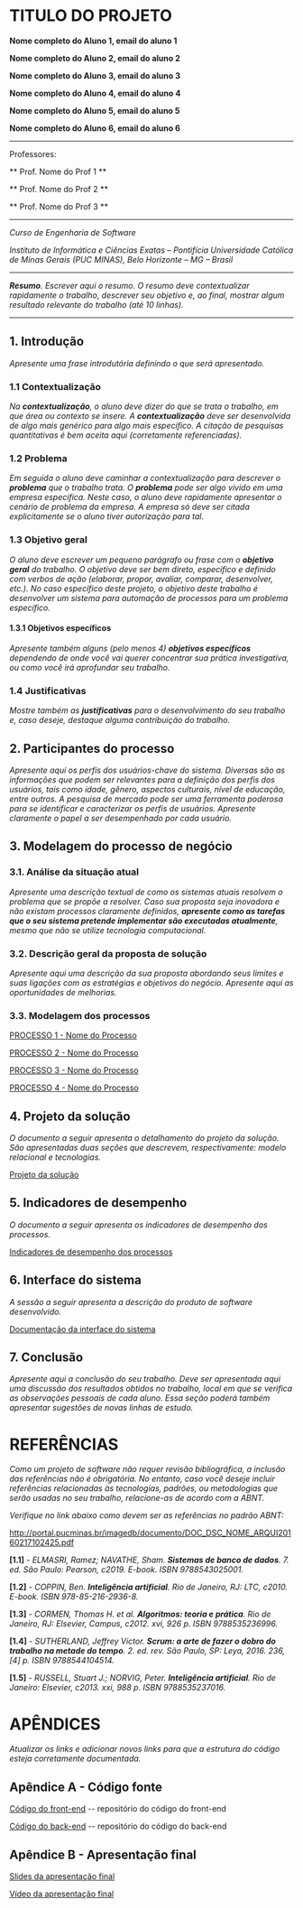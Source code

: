 # TITULO DO PROJETO


**Nome completo do Aluno 1, email do aluno 1**

**Nome completo do Aluno 2, email do aluno 2**

**Nome completo do Aluno 3, email do aluno 3**

**Nome completo do Aluno 4, email do aluno 4**

**Nome completo do Aluno 5, email do aluno 5**

**Nome completo do Aluno 6, email do aluno 6**

---

Professores:

** Prof. Nome do Prof 1 **

** Prof. Nome do Prof 2 **

** Prof. Nome do Prof 3 **

---

_Curso de Engenharia de Software_

_Instituto de Informática e Ciências Exatas – Pontifícia Universidade Católica de Minas Gerais (PUC MINAS), Belo Horizonte – MG – Brasil_

---

_**Resumo**. Escrever aqui o resumo. O resumo deve contextualizar rapidamente o trabalho, descrever seu objetivo e, ao final, 
mostrar algum resultado relevante do trabalho (até 10 linhas)._

---


## 1. Introdução

_Apresente uma frase introdutória definindo o que será apresentado._

### 1.1 Contextualização

_Na **contextualização**, o aluno deve dizer do que se trata o trabalho, em que área ou contexto se insere.
A **contextualização** deve ser desenvolvida de algo mais genérico para algo mais específico. 
A citação de pesquisas quantitativas é bem aceita aqui (corretamente referenciadas)._

### 1.2 Problema

_Em seguida o aluno deve caminhar a contextualização para descrever o **problema** que o trabalho trata. 
O **problema** pode ser algo vivido em uma empresa específica. Neste caso, o aluno deve rapidamente apresentar 
o cenário de problema da empresa. A empresa só deve ser citada explicitamente se o aluno tiver autorização 
para tal._

### 1.3 Objetivo geral

_O aluno deve escrever um pequeno parágrafo ou frase com o **objetivo geral** do trabalho. 
O objetivo deve ser bem direto, específico e definido com verbos de ação (elaborar, propor, avaliar, comparar, desenvolver, etc.). No caso específico deste projeto, o objetivo deste trabalho é desenvolver um sistema para automação de processos para um problema específico._

#### 1.3.1 Objetivos específicos

_Apresente também alguns (pelo menos 4) **objetivos específicos** dependendo de onde você vai querer 
concentrar sua prática investigativa, ou como você irá aprofundar seu trabalho._

### 1.4 Justificativas

_Mostre também as **justificativas** para o 
desenvolvimento do seu trabalho e, caso deseje, destaque alguma contribuição do trabalho._

## 2. Participantes do processo

_Apresente aqui os perfis dos usuários-chave do sistema. Diversas são as informações que podem ser relevantes para a definição dos perfis dos usuários, tais como idade, gênero, aspectos culturais, nível de educação, entre outros. A pesquisa de mercado pode ser uma ferramenta poderosa para se identificar e caracterizar os perfis de usuários. Apresente claramente o papel a ser desempenhado por cada usuário._

## 3. Modelagem do processo de negócio

### 3.1. Análise da situação atual

_Apresente uma descrição textual de como os sistemas atuais resolvem o problema que se propõe a resolver.  Caso sua proposta seja inovadora e não existam processos claramente definidos, **apresente como as tarefas que o seu sistema pretende implementar são executadas atualmente**, mesmo que não se utilize tecnologia computacional._

### 3.2. Descrição geral da proposta de solução

_Apresente aqui uma descrição da sua proposta abordando seus limites e suas ligações com as estratégias e objetivos do negócio. Apresente aqui as oportunidades de melhorias._

### 3.3. Modelagem dos processos

[PROCESSO 1 - Nome do Processo](processo-1-nome-do-processo.md "Detalhamento do Processo 1.")

[PROCESSO 2 - Nome do Processo](processo-2-nome-do-processo.md "Detalhamento do Processo 2.")

[PROCESSO 3 - Nome do Processo](processo-3-nome-do-processo.md "Detalhamento do Processo 3.")

[PROCESSO 4 - Nome do Processo](processo-4-nome-do-processo.md "Detalhamento do Processo 4.")

## 4. Projeto da solução

_O documento a seguir apresenta o detalhamento do projeto da solução. São apresentadas duas seções que descrevem, respectivamente: modelo relacional e tecnologias._

[Projeto da solução](solution-design.md "Detalhamento do projeto da solução: modelo relacional e tecnologias.")


## 5. Indicadores de desempenho

_O documento a seguir apresenta os indicadores de desempenho dos processos._

[Indicadores de desempenho dos processos](performance-indicators.md)


## 6. Interface do sistema

_A sessão a seguir apresenta a descrição do produto de software desenvolvido._ 

[Documentação da interface do sistema](interface.md)

## 7. Conclusão

_Apresente aqui a conclusão do seu trabalho. Deve ser apresentada aqui uma discussão dos resultados obtidos no trabalho, local em que se verifica as observações pessoais de cada aluno. Essa seção poderá também apresentar sugestões de novas linhas de estudo._

# REFERÊNCIAS

_Como um projeto de software não requer revisão bibliográfica, a inclusão das referências não é obrigatória. No entanto, caso você deseje incluir referências relacionadas às tecnologias, padrões, ou metodologias que serão usadas no seu trabalho, relacione-as de acordo com a ABNT._

_Verifique no link abaixo como devem ser as referências no padrão ABNT:_

http://portal.pucminas.br/imagedb/documento/DOC_DSC_NOME_ARQUI20160217102425.pdf

**[1.1]** - _ELMASRI, Ramez; NAVATHE, Sham. **Sistemas de banco de dados**. 7. ed. São Paulo: Pearson, c2019. E-book. ISBN 9788543025001._

**[1.2]** - _COPPIN, Ben. **Inteligência artificial**. Rio de Janeiro, RJ: LTC, c2010. E-book. ISBN 978-85-216-2936-8._

**[1.3]** - _CORMEN, Thomas H. et al. **Algoritmos: teoria e prática**. Rio de Janeiro, RJ: Elsevier, Campus, c2012. xvi, 926 p. ISBN 9788535236996._

**[1.4]** - _SUTHERLAND, Jeffrey Victor. **Scrum: a arte de fazer o dobro do trabalho na metade do tempo**. 2. ed. rev. São Paulo, SP: Leya, 2016. 236, [4] p. ISBN 9788544104514._

**[1.5]** - _RUSSELL, Stuart J.; NORVIG, Peter. **Inteligência artificial**. Rio de Janeiro: Elsevier, c2013. xxi, 988 p. ISBN 9788535237016._



# APÊNDICES


_Atualizar os links e adicionar novos links para que a estrutura do código esteja corretamente documentada._


## Apêndice A - Código fonte

[Código do front-end](../src/front) -- repositório do código do front-end

[Código do back-end](../src/back)  -- repositório do código do back-end


## Apêndice B - Apresentação final


[Slides da apresentação final](presentations/)


[Vídeo da apresentação final](video/)







